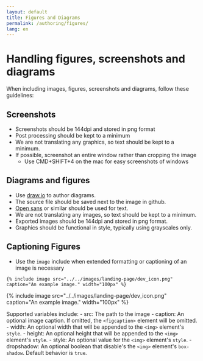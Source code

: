 ```yaml
---
layout: default
title: Figures and Diagrams
permalink: /authoring/figures/
lang: en
---
```


# Handling figures, screenshots and diagrams

When including images, figures, screenshots and diagrams, follow these guidelines:

## Screenshots
- Screenshots should be 144dpi and stored in png format
- Post processing should be kept to a minimum
- We are not translating any graphics, so text should be kept to a minimum.
- If possible, screenshot an entire window rather than cropping the image
    - Use CMD+SHIFT+4 on the mac for easy screenshots of windows
 
## Diagrams and figures
- Use [draw.io](https://www.draw.io/) to author diagrams.
- The source file should be saved next to the image in github.
- [Open sans](https://fonts.google.com/specimen/Open+Sans) or similar should be used for text.
- We are not translating any images, so text should be kept to a minimum.
- Exported images should be 144dpi and stored in png format.
- Graphics should be functional in style, typically using grayscales only.

## Captioning Figures
- Use the `image` include when extended formatting or captioning of an image is necessary
```
{% include image src="../../images/landing-page/dev_icon.png" caption="An example image." width="100px" %}
```
{% include image src="../../images/landing-page/dev_icon.png" caption="An example image." width="100px" %}

  Supported variables include:
    - src: The path to the image
    - caption: An optional image caption.  If omitted, the `<figcaption>` element will be omitted.
    - width: An optional width that will be appended to the `<img>` element's `style`.
    - height: An optional height that will be appended to the `<img>` element's `style`.
    - style: An optional value for the `<img>` element's `style`.
    - dropshadow: An optional boolean that disable's the `<img>` element's `box-shadow`.  Default behavior is `true`.

